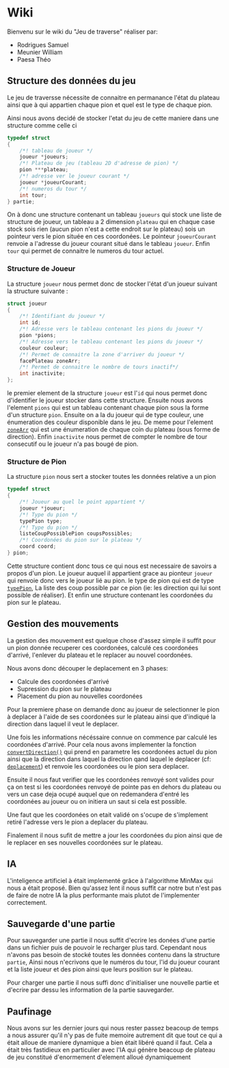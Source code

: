 # Wiki

Bienvenu sur le wiki du "Jeu de traverse" réaliser par:

- Rodrigues Samuel
- Meunier William
- Paesa Théo

## Structure des données du jeu

Le jeu de traversse nécessite de connaitre en permanance l'état du plateau ainsi que à qui appartien chaque pion et quel est le type de chaque pion.

Ainsi nous avons decidé de stocker l'etat du jeu de cette maniere dans une structure comme celle ci

```C
typedef struct
{
    /*! tableau de joueur */
    joueur *joueurs;
    /*! Plateau de jeu (tableau 2D d'adresse de pion) */
    pion ***plateau;
    /*! adresse ver le joueur courant */
    joueur *joueurCourant;
    /*! numeros du tour */
    int tour;
} partie;
```

On à donc une structure contenant un tableau `joueurs` qui stock une liste de structure de joueur, un tableau a 2 dimension `plateau` qui en chaque case stock sois rien (aucun pion n'est a cette endroit sur le plateau) sois un pointeur vers le pion située en ces coordonées. Le pointeur `joueurCourant` renvoie a l'adresse du joueur courant situé dans le tableau `joueur`. Enfin `tour` qui permet de connaitre le numeros du tour actuel.

### Structure de Joueur

La structure `joueur` nous permet donc de stocker l'état d'un joueur suivant la structure suivante :

```C
struct joueur
{
    /*! Identifiant du joueur */
    int id;
    /*! Adresse vers le tableau contenant les pions du joueur */
    pion *pions;
    /*! Adresse vers le tableau contenant les pions du joueur */
    couleur couleur;
    /*! Permet de connaitre la zone d'arriver du joueur */
    facePlateau zoneArr;
    /*! Permet de connaitre le nombre de tours inactif*/
    int inactivite;
};
```

le premier element de la structure `joueur` est l'`id` qui nous permet donc d'identifier le joueur stocker dans cette structure. Ensuite nous avons l'element `pions` qui est un tableau contenant chaque pion sous la forme d'un structure `pion`. Ensuite on a la du joueur qui de type couleur, une énumeration des couleur disponible dans le jeu. De meme pour l'element [`zoneArr`](https://obito.fr/docs/jeuTraversse/structjoueur.html#a4f51748e7b49508e5dd9454d97c0d455) qui est une énumeration de chaque coin du plateau (sous forme de direction). Enfin `inactivite` nous permet de compter le nombre de tour consecutif ou le joueur n'a pas bougé de pion.

### Structure de Pion

La structure `pion` nous sert a stocker toutes les données relative a un pion

```C
typedef struct
{
    /*! Joueur au quel le point appartient */
    joueur *joueur;
    /*! Type du pion */
    typePion type;
    /*! Type du pion */
    listeCoupPossiblePion coupsPossibles;
    /*! Coordonées du pion sur le plateau */
    coord coord;
} pion;
```

Cette structure contient donc tous ce qui nous est necessaire de savoirs a propos d'un pion. Le joueur auquel il appartient grace au pionteur `joueur` qui renvoie donc vers le joueur lié au pion. le type de pion qui est de type [`typePion`](https://obito.fr/docs/jeuTraversse/jeuBase_8h.html#a14b3bb39a048fc794d50959e2d2d497b), La liste des coup possible par ce pion (ie: les direction qui lui sont possible de réaliser). Et enfin une structure contenant les coordonées du pion sur le plateau.

## Gestion des mouvements

La gestion des mouvement est quelque chose d'assez simple il suffit pour un pion donnée recuperer ces coordonées, calculé ces coordonées d'arrivé, l'enlever du plateau et le replacer au nouvel coordonées.

Nous avons donc découper le deplacement en 3 phases:

- Calcule des coordonées d'arrivé
- Supression du pion sur le plateau
- Placement du pion au nouvelles coordonées

Pour la premiere phase on demande donc au joueur de selectionner le pion à deplacer à l'aide de ses coordonées sur le plateau ainsi que d'indiqué la direction dans laquel il veut le deplacer.

Une fois les informations nécéssaire connue on commence par calculé les coordonées d'arrivé. Pour cela nous avons implementer la fonction [`convertDirection()`](https://obito.fr/docs/jeuTraversse/deplacement_8c.html#aa2842b15e47848f014d2b1eb45adddc9) qui prend en parametre les coordonées actuel du pion ainsi que la direction dans laquel la direction qand laquel le deplacer (cf: [`deplacement`](https://obito.fr/docs/jeuTraversse/jeuBase_8h.html#a6d4ffc154a40ec48a05a6ed74f2bb619)) et renvoie les coordonées ou le pion sera deplacer.

Ensuite il nous faut verifier que les coordonées renvoyé sont valides pour ça on test si les coordonées renvoyé de pointe pas en dehors du plateau ou vers un case deja ocupé auquel que on redemandera d'entré les coordonées au joueur ou on initiera un saut si cela est possible.

Une faut que les coordonées on etait validé on s'ocupe de s'implement retiré l'adresse vers le pion a deplacer du plateau.

Finalement il nous sufit de mettre a jour les coordonées du pion ainsi que de le replacer en ses nouvelles coordonées sur le plateau.

## IA

L'inteligence artificiel à était implementé grâce à l'algorithme MinMax qui nous a était proposé. Bien qu'assez lent il nous suffit car notre but n'est pas de faire de notre IA la plus performante mais plutot de l'implementer correctement.

## Sauvegarde d'une partie

Pour sauvegarder une partie il nous suffit d'ecrire les donées d'une partie dans un fichier puis de pouvoir le recharger plus tard. Cependant nous n'avons pas besoin de stocké toutes les données contenu dans la structure `partie`, Ainsi nous n'ecrivons que le numéros du tour, l'id du joueur courant et la liste joueur et des pion ainsi que leurs position sur le plateau.

Pour charger une partie il nous suffi donc d'initialiser une nouvelle partie et d'ecrire par dessu les information de la partie sauvegarder.

## Paufinage

Nous avons sur les dernier jours qui nous rester passez beacoup de temps a nous assurer qu'il n'y pas de fuite memoire autrement dit que tout ce qui a était alloue de maniere dynamique a bien était libéré quand il faut. Cela a était très fastidieux en particulier avec l'IA qui génère beacoup de plateau de jeu constitué d'enormement d'element alloué dynamiquement
